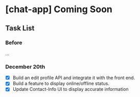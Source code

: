 # [chat-app] Coming Soon

## Task List

### Before

...

### December 20th

-   [x] Build an edit profile API and integrate it with the front end.
-   [x] Build a feature to display online/offline status.
-   [x] Update Contact-Info UI to display accurate information
